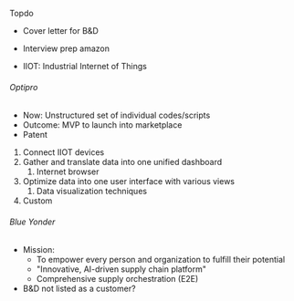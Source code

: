 Topdo

- Cover letter for B&D
- Interview prep amazon


- IIOT: Industrial Internet of Things

###### Optipro
- Now: Unstructured set of individual codes/scripts
- Outcome: MVP to launch into marketplace
- Patent

1. Connect IIOT devices
2. Gather and translate data into one unified dashboard
	1. Internet browser
2. Optimize data into one user interface with various views
	1. Data visualization techniques
2. Custom 

###### Blue Yonder
- Mission: 
	- To empower every person and organization to fulfill their potential
	- "Innovative, AI-driven supply chain platform"
	- Comprehensive supply orchestration (E2E)
- B&D not listed as a customer?